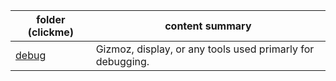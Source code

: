 | folder (clickme)              | content summary                                           |
|-------------------------------|-----------------------------------------------------------|
| [debug](debug/debug_doc.md)   | Gizmoz, display, or any tools used primarly for debugging.|